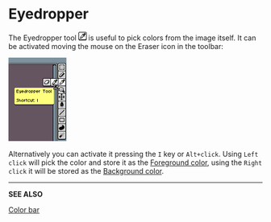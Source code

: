 # Eyedropper

The Eyedropper tool ![Eyedropper Tool Icon](tools/eyedropper-tool.png)
is useful to pick colors from the image itself. It can be activated
moving the mouse on the Eraser icon in the toolbar:

![Eraser and Eyedropper group](eyedropper/eyedropper-group.png)

Alternatively you can activate it pressing the `I` key or `Alt+click`.
Using `Left click` will pick the color and store it as the
[Foreground color](color-bar.md#foreground-color), using
the `Right click` it will be stored as
the [Background color](color-bar.md#background-color).

---

**SEE ALSO**

[Color bar](color-bar.md)
